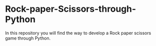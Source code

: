 # Rock-paper-Scissors-through-Python
In this repository you will find the way to develop a Rock paper scissors game through Python.
